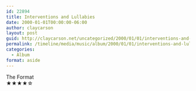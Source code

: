 ```yaml
---
id: 22894
title: Interventions and Lullabies
date: 2000-01-01T00:00:00-06:00
author: claycarson
layout: post
guid: http://claycarson.net/uncategorized/2000/01/01/interventions-and-lullabies/
permalink: /timeline/media/music/album/2000/01/01/interventions-and-lullabies/
categories:
  - Album
format: aside
---
```

<div class="media-details"></div>

<div class="media-creator">The Format</div>

<div class="media-rating">★★★★☆</div>